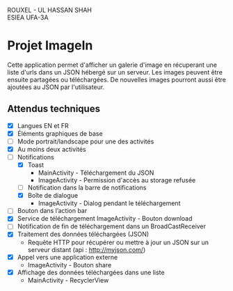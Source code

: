 ROUXEL - UL HASSAN SHAH<br/>
ESIEA UFA-3A


# Projet ImageIn

Cette application permet d'afficher un galerie d'image en récuperant une liste d'urls dans un JSON hébergé sur un serveur.
Les images peuvent être ensuite partagées ou téléchargées.
De nouvelles images pourront aussi être ajoutées au JSON par l'utilisateur.


## Attendus techniques

- [x] Langues EN et FR
- [x] Éléments graphiques de base
- [ ] Mode portrait/landscape pour une des activités
- [x] Au moins deux activités
- [ ] Notifications
    - [x] Toast
        - MainActivity - Téléchargement du JSON
        - ImageActivity - Permission d'accès au storage refusée
    - [ ] Notification dans la barre de notifications
    - [x] Boîte de dialogue
        - ImageActivity - Dialog pendant le téléchargement
- [ ] Bouton dans l’action bar
- [x] Service de téléchargement
      ImageActivity - Bouton download
- [ ] Notification de fin de téléchargement dans un BroadCastReceiver
- [x] Traitement des données téléchargées (JSON)
    - Requête HTTP pour récupérer ou mettre à jour un JSON sur un serveur distant (api : http://myjson.com/)
- [x] Appel vers une application externe
    - ImageActivity - Bouton share
- [x] Affichage des données téléchargées dans une liste
    - MainActivity - RecyclerView